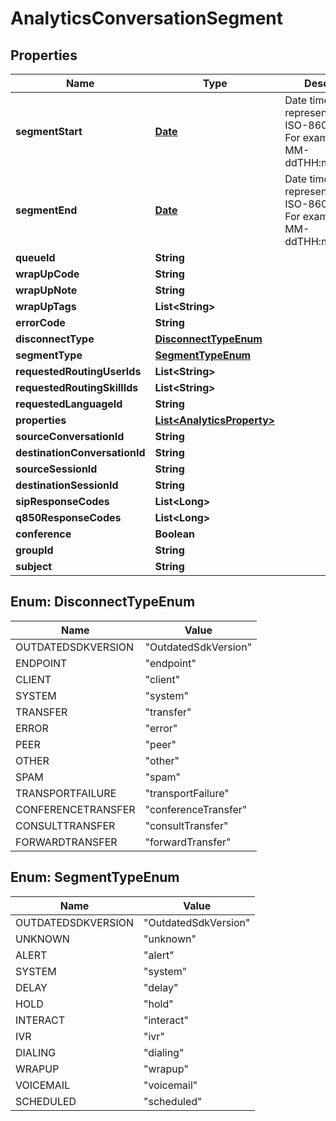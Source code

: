 
# AnalyticsConversationSegment

## Properties
Name | Type | Description | Notes
------------ | ------------- | ------------- | -------------
**segmentStart** | [**Date**](Date.md) | Date time is represented as an ISO-8601 string. For example: yyyy-MM-ddTHH:mm:ss.SSSZ |  [optional]
**segmentEnd** | [**Date**](Date.md) | Date time is represented as an ISO-8601 string. For example: yyyy-MM-ddTHH:mm:ss.SSSZ |  [optional]
**queueId** | **String** |  |  [optional]
**wrapUpCode** | **String** |  |  [optional]
**wrapUpNote** | **String** |  |  [optional]
**wrapUpTags** | **List&lt;String&gt;** |  |  [optional]
**errorCode** | **String** |  |  [optional]
**disconnectType** | [**DisconnectTypeEnum**](#DisconnectTypeEnum) |  |  [optional]
**segmentType** | [**SegmentTypeEnum**](#SegmentTypeEnum) |  |  [optional]
**requestedRoutingUserIds** | **List&lt;String&gt;** |  |  [optional]
**requestedRoutingSkillIds** | **List&lt;String&gt;** |  |  [optional]
**requestedLanguageId** | **String** |  |  [optional]
**properties** | [**List&lt;AnalyticsProperty&gt;**](AnalyticsProperty.md) |  |  [optional]
**sourceConversationId** | **String** |  |  [optional]
**destinationConversationId** | **String** |  |  [optional]
**sourceSessionId** | **String** |  |  [optional]
**destinationSessionId** | **String** |  |  [optional]
**sipResponseCodes** | **List&lt;Long&gt;** |  |  [optional]
**q850ResponseCodes** | **List&lt;Long&gt;** |  |  [optional]
**conference** | **Boolean** |  |  [optional]
**groupId** | **String** |  |  [optional]
**subject** | **String** |  |  [optional]


<a name="DisconnectTypeEnum"></a>
## Enum: DisconnectTypeEnum
Name | Value
---- | -----
OUTDATEDSDKVERSION | &quot;OutdatedSdkVersion&quot;
ENDPOINT | &quot;endpoint&quot;
CLIENT | &quot;client&quot;
SYSTEM | &quot;system&quot;
TRANSFER | &quot;transfer&quot;
ERROR | &quot;error&quot;
PEER | &quot;peer&quot;
OTHER | &quot;other&quot;
SPAM | &quot;spam&quot;
TRANSPORTFAILURE | &quot;transportFailure&quot;
CONFERENCETRANSFER | &quot;conferenceTransfer&quot;
CONSULTTRANSFER | &quot;consultTransfer&quot;
FORWARDTRANSFER | &quot;forwardTransfer&quot;


<a name="SegmentTypeEnum"></a>
## Enum: SegmentTypeEnum
Name | Value
---- | -----
OUTDATEDSDKVERSION | &quot;OutdatedSdkVersion&quot;
UNKNOWN | &quot;unknown&quot;
ALERT | &quot;alert&quot;
SYSTEM | &quot;system&quot;
DELAY | &quot;delay&quot;
HOLD | &quot;hold&quot;
INTERACT | &quot;interact&quot;
IVR | &quot;ivr&quot;
DIALING | &quot;dialing&quot;
WRAPUP | &quot;wrapup&quot;
VOICEMAIL | &quot;voicemail&quot;
SCHEDULED | &quot;scheduled&quot;



